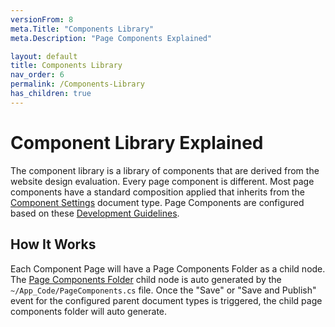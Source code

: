 ```yaml
---
versionFrom: 8
meta.Title: "Components Library"
meta.Description: "Page Components Explained"

layout: default
title: Components Library
nav_order: 6
permalink: /Components-Library
has_children: true
---
```


# Component Library Explained

The component library is a library of components that are derived from the website design evaluation. Every page component is different. Most page components have a standard composition applied that inherits from the [Component Settings](v8/Component-Settings.md) document type. Page Components are configured based on these [Development Guidelines](v8/Development-Guidelines.md).

## How It Works

Each Component Page will have a Page Components Folder as a child node. The [Page Components Folder](/MyUmbDocs/Starterkit-Package/Doctype-Page-Comp-Folder-Schema.html) child node is auto generated by the `~/App_Code/PageComponents.cs` file. Once the "Save" or "Save and Publish" event for the configured parent document types is triggered, the child page components folder will auto generate.





